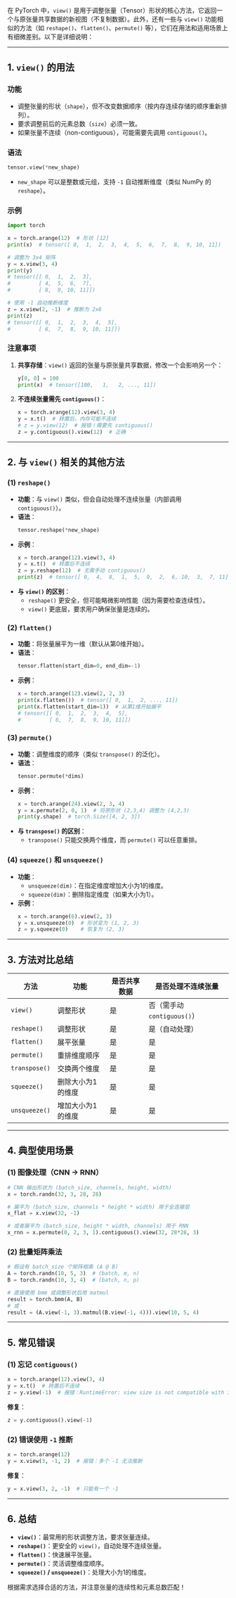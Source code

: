 在 PyTorch 中，`view()` 是用于调整张量（Tensor）形状的核心方法，它返回一个与原张量共享数据的新视图（不复制数据）。此外，还有一些与 `view()` 功能相似的方法（如 `reshape()`、`flatten()`、`permute()` 等），它们在用法和适用场景上有细微差别。以下是详细说明：

---

## **1. `view()` 的用法**
### **功能**
- 调整张量的形状（`shape`），但不改变数据顺序（按内存连续存储的顺序重新排列）。
- 要求调整前后的元素总数（`size`）必须一致。
- 如果张量不连续（non-contiguous），可能需要先调用 `contiguous()`。

### **语法**
```python
tensor.view(*new_shape)
```
- `new_shape` 可以是整数或元组，支持 `-1` 自动推断维度（类似 NumPy 的 `reshape`）。

### **示例**
```python
import torch

x = torch.arange(12)  # 形状 [12]
print(x)  # tensor([ 0,  1,  2,  3,  4,  5,  6,  7,  8,  9, 10, 11])

# 调整为 3x4 矩阵
y = x.view(3, 4)
print(y)
# tensor([[ 0,  1,  2,  3],
#         [ 4,  5,  6,  7],
#         [ 8,  9, 10, 11]])

# 使用 -1 自动推断维度
z = x.view(2, -1)  # 推断为 2x6
print(z)
# tensor([[ 0,  1,  2,  3,  4,  5],
#         [ 6,  7,  8,  9, 10, 11]])
```

### **注意事项**
1. **共享存储**：`view()` 返回的张量与原张量共享数据，修改一个会影响另一个：
   ```python
   y[0, 0] = 100
   print(x)  # tensor([100,   1,   2, ..., 11])
   ```
2. **不连续张量需先 `contiguous()`**：
   ```python
   x = torch.arange(12).view(3, 4)
   y = x.t()  # 转置后，内存可能不连续
   # z = y.view(12)  # 报错！需要先 contiguous()
   z = y.contiguous().view(12)  # 正确
   ```

---

## **2. 与 `view()` 相关的其他方法**
### **(1) `reshape()`**
- **功能**：与 `view()` 类似，但会自动处理不连续张量（内部调用 `contiguous()`）。
- **语法**：
  ```python
  tensor.reshape(*new_shape)
  ```
- **示例**：
  ```python
  x = torch.arange(12).view(3, 4)
  y = x.t()  # 转置后不连续
  z = y.reshape(12)  # 无需手动 contiguous()
  print(z)  # tensor([ 0,  4,  8,  1,  5,  9,  2,  6, 10,  3,  7, 11])
  ```
- **与 `view()` 的区别**：
  - `reshape()` 更安全，但可能略微影响性能（因为需要检查连续性）。
  - `view()` 更底层，要求用户确保张量是连续的。

### **(2) `flatten()`**
- **功能**：将张量展平为一维（默认从第0维开始）。
- **语法**：
  ```python
  tensor.flatten(start_dim=0, end_dim=-1)
  ```
- **示例**：
  ```python
  x = torch.arange(12).view(2, 2, 3)
  print(x.flatten())  # tensor([ 0,  1,  2, ..., 11])
  print(x.flatten(start_dim=1))  # 从第1维开始展平
  # tensor([[ 0,  1,  2,  3,  4,  5],
  #         [ 6,  7,  8,  9, 10, 11]])
  ```

### **(3) `permute()`**
- **功能**：调整维度的顺序（类似 `transpose()` 的泛化）。
- **语法**：
  ```python
  tensor.permute(*dims)
  ```
- **示例**：
  ```python
  x = torch.arange(24).view(2, 3, 4)
  y = x.permute(2, 0, 1)  # 将原形状 (2,3,4) 调整为 (4,2,3)
  print(y.shape)  # torch.Size([4, 2, 3])
  ```
- **与 `transpose()` 的区别**：
  - `transpose()` 只能交换两个维度，而 `permute()` 可以任意重排。

### **(4) `squeeze()` 和 `unsqueeze()`**
- **功能**：
  - `unsqueeze(dim)`：在指定维度增加大小为1的维度。
  - `squeeze(dim)`：删除指定维度（如果大小为1）。
- **示例**：
  ```python
  x = torch.arange(6).view(2, 3)
  y = x.unsqueeze(0)  # 形状变为 (1, 2, 3)
  z = y.squeeze(0)    # 恢复为 (2, 3)
  ```

---

## **3. 方法对比总结**
| 方法          | 功能                           | 是否共享数据 | 是否处理不连续张量 |
|---------------|-------------------------------|-------------|-------------------|
| `view()`      | 调整形状                       | 是          | 否（需手动 `contiguous()`） |
| `reshape()`   | 调整形状                       | 是          | 是（自动处理）     |
| `flatten()`   | 展平张量                       | 是          | 是                |
| `permute()`   | 重排维度顺序                   | 是          | 是                |
| `transpose()` | 交换两个维度                   | 是          | 是                |
| `squeeze()`   | 删除大小为1的维度              | 是          | 是                |
| `unsqueeze()` | 增加大小为1的维度              | 是          | 是                |

---

## **4. 典型使用场景**
### **(1) 图像处理（CNN → RNN）**
```python
# CNN 输出形状为 (batch_size, channels, height, width)
x = torch.randn(32, 3, 28, 28)  

# 展平为 (batch_size, channels * height * width) 用于全连接层
x_flat = x.view(32, -1)  

# 或者展平为 (batch_size, height * width, channels) 用于 RNN
x_rnn = x.permute(0, 2, 3, 1).contiguous().view(32, 28*28, 3)
```

### **(2) 批量矩阵乘法**
```python
# 假设有 batch_size 个矩阵相乘 (A @ B)
A = torch.randn(10, 5, 3)  # (batch, m, n)
B = torch.randn(10, 3, 4)  # (batch, n, p)

# 直接使用 bmm 或调整形状后用 matmul
result = torch.bmm(A, B)
# 或
result = (A.view(-1, 3).matmul(B.view(-1, 4))).view(10, 5, 4)
```

---

## **5. 常见错误**
### **(1) 忘记 `contiguous()`**
```python
x = torch.arange(12).view(3, 4)
y = x.t()  # 转置后不连续
z = y.view(-1)  # 报错：RuntimeError: view size is not compatible with input's size and stride
```
**修复**：
```python
z = y.contiguous().view(-1)
```

### **(2) 错误使用 `-1` 推断**
```python
x = torch.arange(12)
y = x.view(3, -1, 2)  # 报错：多个 -1 无法推断
```
**修复**：
```python
y = x.view(3, 2, -1)  # 只能有一个 -1
```

---

## **6. 总结**
- **`view()`**：最常用的形状调整方法，要求张量连续。
- **`reshape()`**：更安全的 `view()`，自动处理不连续张量。
- **`flatten()`**：快速展平张量。
- **`permute()`**：灵活调整维度顺序。
- **`squeeze()` / `unsqueeze()`**：处理大小为1的维度。

根据需求选择合适的方法，并注意张量的连续性和元素总数匹配！
